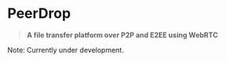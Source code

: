 # PeerDrop

> **A file transfer platform over P2P and E2EE using WebRTC**

Note: Currently under development.
